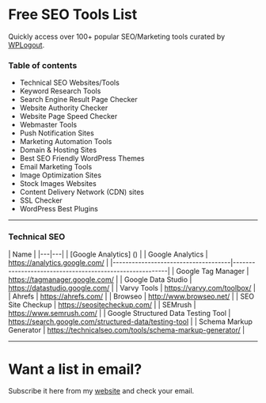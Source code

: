 # Free SEO Tools List
Quickly access over 100+ popular SEO/Marketing tools curated by [WPLogout](https://www.wplogout.com).
### Table of contents
* Technical SEO Websites/Tools
* Keyword Research Tools
* Search Engine Result Page Checker
* Website Authority Checker
* Website Page Speed Checker
* Webmaster Tools
* Push Notification Sites
* Marketing Automation Tools
* Domain & Hosting Sites
* Best SEO Friendly WordPress Themes
* Email Marketing Tools
* Image Optimization Sites
* Stock Images Websites
* Content Delivery Network (CDN) sites
* SSL Checker
* WordPress Best Plugins

---
### Technical SEO
| Name |
|---|---|
| [Google Analytics] () |
| Google Analytics                    | https://analytics.google.com/                           |
|-------------------------------------|---------------------------------------------------------|
| Google Tag Manager                  | https://tagmanager.google.com/                          |
| Google Data Studio                  | https://datastudio.google.com/                          |
| Varvy Tools                         | https://varvy.com/toolbox/                              |
| Ahrefs                              | https://ahrefs.com/                                     |
| Browseo                             | http://www.browseo.net/                                 |
| SEO Site Checkup                    | https://seositecheckup.com/                             |
| SEMrush                             | https://www.semrush.com/                                |
| Google Structured Data Testing Tool | https://search.google.com/structured-data/testing-tool  |
| Schema Markup Generator             | https://technicalseo.com/tools/schema-markup-generator/ |


----
# Want a list in email?
Subscribe it here from my [website](https://www.wplogout.com/free-seo-tools/) and check your email.
